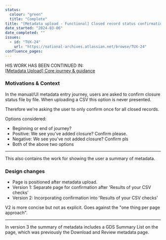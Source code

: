 ```yaml
---
status:
  colour: "green"
  title: "Complete"
title: "[Metadata upload - Functional] Closed record status confirmation & metadata summary"
date_started: "2024-03-06"
date_completed: ""
issues:
  - id: "TUX-24"
    url: "https://national-archives.atlassian.net/browse/TUX-24"
confluence_pages:
---
```


HIS WORK HAS BEEN CONTINUED IN:  
[[Metadata Upload] Core journey & guidance](???)

### Motivations & Context


In the manual/UI metadata entry journey, users are asked to confirm closure status file by file. When uploading a CSV this option is never presented.  

Therefore we're asking the user to only confirm once for all closed records.

Options considered:
- Beginning or end of journey?
- Positive: We see you've added closure? Confirm please.
- Negative: We see you've not added closure? Confirm pls
- Both of the above two options

---

This also contains the work for showing the user a summary of metadata.

### Design changes

- Page is positioned after metadata upload. 
- Version 1: Separate page for confirmation after 'Results of your CSV checks'
- Version 2: Incorporating confirmation into 'Results of your CSV checks'

V2 is more concise but not as explicit. Goes against the "one thing per page approach".

---

In version 3 the summary of metadata includes a GDS Summary List on the page, which was previously the Download and Review metadata page.
